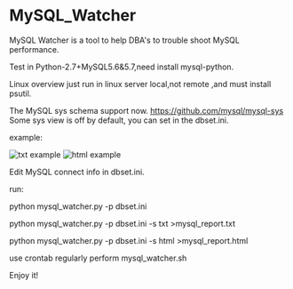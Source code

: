 # MySQL_Watcher
MySQL Watcher is a tool to help DBA's to trouble shoot MySQL performance.

Test in Python-2.7+MySQL5.6&5.7,need install mysql-python.

Linux overview just run in linux server local,not remote ,and must install psutil.

The MySQL sys schema support now.
https://github.com/mysql/mysql-sys
Some sys view is off by default, you can set in the dbset.ini.

example:

![txt example](https://github.com/kinghows/MySQL_Watcher/blob/master/txt.jpg)
![html example](https://github.com/kinghows/MySQL_Watcher/blob/master/html.jpg)

Edit MySQL connect info in dbset.ini.

run:

python mysql_watcher.py -p dbset.ini

python mysql_watcher.py -p dbset.ini -s txt >mysql_report.txt

python mysql_watcher.py -p dbset.ini -s html >mysql_report.html

use crontab regularly perform mysql_watcher.sh

Enjoy it! 
